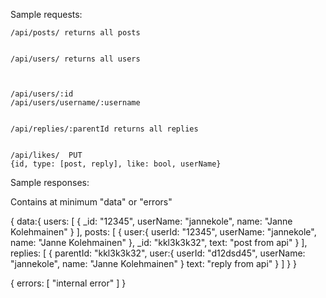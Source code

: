 Sample requests:

    /api/posts/ returns all posts


    /api/users/ returns all users



    /api/users/:id
    /api/users/username/:username


    /api/replies/:parentId returns all replies


    /api/likes/  PUT
    {id, type: [post, reply], like: bool, userName}
Sample responses:

Contains at minimum "data" or "errors"

{
  data:{
    users: [
      {
        _id: "12345",
        userName: "jannekole",
        name: "Janne Kolehmainen"
      }
    ],
    posts: [
      {
        user:{
          userId: "12345",
          userName: "jannekole",
          name: "Janne Kolehmainen"
        },
        _id: "kkl3k3k32",
        text: "post from api"
      }
    ],
    replies: [
      {
        parentId: "kkl3k3k32",
        user:{
          userId: "d12dsd45",
          userName: "jannekole",
          name: "Janne Kolehmainen"
        }
        text: "reply from api"
      }
    ]
  }
}

{
  errors: [
    "internal error"
  ]
}

